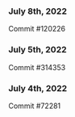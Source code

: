 ### July 8th, 2022

Commit #120226

### July 5th, 2022

Commit #314353


### July 4th, 2022

Commit #72281
